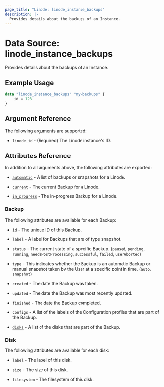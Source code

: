 ```yaml
---
page_title: "Linode: linode_instance_backups"
description: |-
  Provides details about the backups of an Instance.
---
```


# Data Source: linode\_instance_backups

Provides details about the backups of an Instance.

## Example Usage

```terraform
data "linode_instance_backups" "my-backups" {
    id = 123
}
```

## Argument Reference

The following arguments are supported:

* `linode_id` - (Required) The Linode instance's ID.

## Attributes Reference

In addition to all arguments above, the following attributes are exported:

* [`automatic`](#backup) - A list of backups or snapshots for a Linode.

* [`current`](#backup) - The current Backup for a Linode.

* [`in_progress`](#backup) - The in-progress Backup for a Linode.

### Backup

The following attributes are available for each Backup:

* `id` - The unique ID of this Backup.

* `label` - A label for Backups that are of type snapshot.

* `status` - The current state of a specific Backup. (`paused`, `pending`, `running`, `needsPostProcessing`, `successful`, `failed`, `userAborted`)

* `type` - This indicates whether the Backup is an automatic Backup or manual snapshot taken by the User at a specific point in time. (`auto`, `snapshot`)

* `created` - The date the Backup was taken.

* `updated` - The date the Backup was most recently updated.

* `finished` - The date the Backup completed.

* `configs` - A list of the labels of the Configuration profiles that are part of the Backup.

* [`disks`](#disk) - A list of the disks that are part of the Backup.

### Disk

The following attributes are available for each disk:

* `label` - The label of this disk.

* `size` - The size of this disk.

* `filesystem` - The filesystem of this disk.
